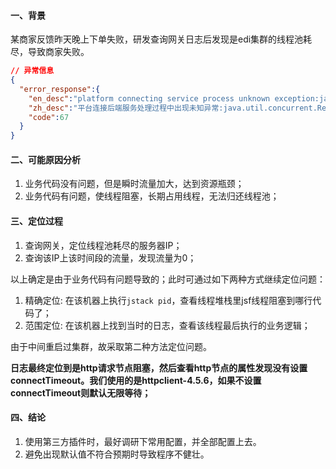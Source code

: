 #### 一、背景
某商家反馈昨天晚上下单失败，研发查询网关日志后发现是edi集群的线程池耗尽，导致商家失败。
```json
// 异常信息
{
  "error_response":{
    "en_desc":"platform connecting service process unknown exception:java.util.concurrent.RejectedExecutionException: [JSF-23003]Biz thread pool of provider has bean exhausted",
    "zh_desc":"平台连接后端服务处理过程中出现未知异常:java.util.concurrent.RejectedExecutionException: [JSF-23003]Biz thread pool of provider has bean exhausted",
    "code":67
  }
}
```
#### 二、可能原因分析

1. 业务代码没有问题，但是瞬时流量加大，达到资源瓶颈；
2. 业务代码有问题，使线程阻塞，长期占用线程，无法归还线程池；

#### 三、定位过程

1. 查询网关，定位线程池耗尽的服务器IP；
2. 查询该IP上该时间段的流量，发现流量为0；

以上确定是由于业务代码有问题导致的；此时可通过如下两种方式继续定位问题：
1. 精确定位: 在该机器上执行`jstack pid`，查看线程堆栈里jsf线程阻塞到哪行代码了；
1. 范围定位: 在该机器上找到当时的日志，查看该线程最后执行的业务逻辑；

由于中间重启过集群，故采取第二种方法定位问题。

**日志最终定位到是http请求节点阻塞，然后查看http节点的属性发现没有设置connectTimeout。我们使用的是httpclient-4.5.6，如果不设置connectTimeout则默认无限等待；**

#### 四、结论

1. 使用第三方插件时，最好调研下常用配置，并全部配置上去。
1. 避免出现默认值不符合预期时导致程序不健壮。
